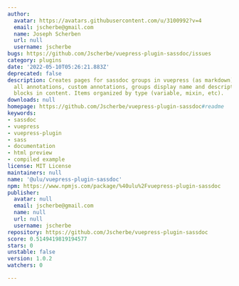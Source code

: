 ```yaml
---
author:
  avatar: https://avatars.githubusercontent.com/u/3100992?v=4
  email: jscherbe@gmail.com
  name: Joseph Scherben
  url: null
  username: jscherbe
bugs: https://github.com/Jscherbe/vuepress-plugin-sassdoc/issues
category: plugins
date: '2022-05-10T05:26:21.883Z'
deprecated: false
description: Creates pages for sassdoc groups in vuepress (as markdown). Supports
  all annotations, custom annotations, groups display name and description, and content
  blocks in content. Items organized by type (variable, mixin, etc).
downloads: null
homepage: https://github.com/Jscherbe/vuepress-plugin-sassdoc#readme
keywords:
- sassdoc
- vuepress
- vuepress-plugin
- sass
- documentation
- html preview
- compiled example
license: MIT License
maintainers: null
name: '@ulu/vuepress-plugin-sassdoc'
npm: https://www.npmjs.com/package/%40ulu%2Fvuepress-plugin-sassdoc
publisher:
  avatar: null
  email: jscherbe@gmail.com
  name: null
  url: null
  username: jscherbe
repository: https://github.com/Jscherbe/vuepress-plugin-sassdoc
score: 0.5149419819194577
stars: 0
unstable: false
version: 1.0.2
watchers: 0

---
```


